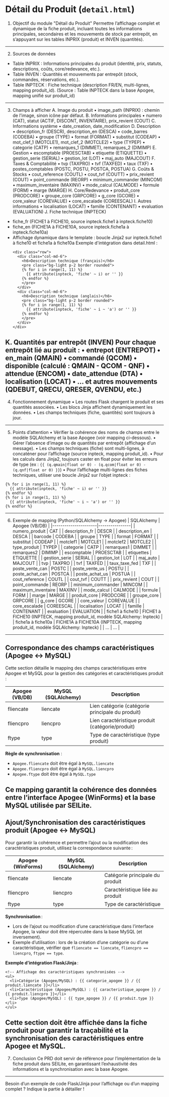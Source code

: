 # Détail du Produit (`detail.html`)

1. Objectif du module "Détail du Produit"
Permettre l’affichage complet et dynamique de la fiche produit, incluant toutes les informations principales, secondaires et les mouvements de stock par entrepôt, en s’appuyant sur les tables INPRIX (produit) et INVEN (quantités).
---
2. Sources de données
- Table INPRIX : Informations principales du produit (identité, prix, statuts, descriptions, coûts, core/redevance, etc.).
- Table INVEN : Quantités et mouvements par entrepôt (stock, commandes, réservations, etc.).
- Table INPTECK : Fiche technique (description FR/EN, multi-lignes, mapping produit_id).
  (Source : Table INPTECK dans la base Apogee, mapping unifié sur produit_id)
---
3. Champs à afficher
A. Image du produit
•	image_path (INPRIX) : chemin de l’image, sinon icône par défaut.
B. Informations principales
•	numero (CAT), statut (ACTIF, DISCONT, INVENTAIRE), prix_revient (COUT)
C. Informations système
•	date_creation, date_modification
D. Description
•	description_fr (DESCR), description_en (DESCA)
•	code_barres (CODEBA)
•	groupe (TYPE)
•	format (FORMAT)
•	substitut (CODEAP)
•	mot_clef_1 (MOTCLE1), mot_clef_2 (MOTCLE2)
•	type (TYPEP)
•	categorie (CATP)
•	remarques_1 (DIMMET), remarques_2 (DIMIMP)
E. Gestion
•	escomptable (PROESCTAB)
•	etiquette (ETIQUETTE)
•	gestion_serie (SERIAL)
•	gestion_lot (LOT)
•	maj_auto (MAJCOUT)
F. Taxes & Comptabilité
•	tvp (TAXPRO)
•	tvf (TAXFED)
•	taux (TXF)
•	postes_comptables (POSTC, POSTU, POSTCA, POSTUA)
G. Coûts & Stocks
•	cout_reference (COUTL)
•	cout_tvf (COUTT)
•	prix_revient (COUT)
•	point_commande (REORP)
•	minimum_commander (MINCOM)
•	maximum_inventaire (MAXINV)
•	mode_calcul (CALMODE)
•	formule (FORM)
•	marge (MARGE)
H. Core/Redevance
•	produit_core (PRODCORE)
•	groupe_core (GRPCORE)
•	g_core (GCORE)
•	core_valeur (COREVALUE)
•	core_escalade (COREESCAL)
I. Autres informations
•	localisation (LOCAT)
•	famille (CONTENANT)
•	evaluation (EVALUATION)
J. Fiche technique (INPTECK)
- fiche_fr (FICHE1 à FICHE10, source inpteck.fiche1 à inpteck.fiche10)
- fiche_en (FICHE1A à FICHE10A, source inpteck.fiche1a à inpteck.fiche10a)
- Affichage dynamique dans le template : boucle Jinja2 sur inpteck.fiche1 à fiche10 et fiche1a à fiche10a
  Exemple d'intégration dans detail.html :
  ```jinja2
  <div class="row">
    <div class="col-md-6">
      <h6>Description technique (français)</h6>
      <pre class="bg-light p-2 border rounded">
      {% for i in range(1, 11) %}
        {{ attribute(inpteck, 'fiche' ~ i) or '' }}
      {% endfor %}
      </pre>
    </div>
    <div class="col-md-6">
      <h6>Description technique (anglais)</h6>
      <pre class="bg-light p-2 border rounded">
      {% for i in range(1, 11) %}
        {{ attribute(inpteck, 'fiche' ~ i ~ 'a') or '' }}
      {% endfor %}
      </pre>
    </div>
  </div>
  ```
K. Quantités par entrepôt (INVEN)
Pour chaque entrepôt lié au produit :
•	entrepot (ENTREPOT)
•	en_main (QMAIN)
•	commandé (QCOM)
•	disponible (calculé : QMAIN - QCOM - QNF)
•	attendue (ENCOM)
•	date_attendue (DTA)
•	localisation (LOCAT)
•	... et autres mouvements (QDEBUT, QRECU, QRESER, QVENDU, etc.)
---
4. Fonctionnement dynamique
•	Les routes Flask chargent le produit et ses quantités associées.
•	Les blocs Jinja affichent dynamiquement les données.
•	Les champs techniques (fiche, quantités) sont toujours à jour.
---
5. Points d’attention
• Vérifier la cohérence des noms de champs entre le modèle SQLAlchemy et la base Apogee (voir mapping ci-dessous).
• Gérer l’absence d’image ou de quantités par entrepôt (affichage d’un message).
• Les champs techniques (fiche) sont multi-lignes, à concaténer pour l’affichage (source inpteck, mapping produit_id).
• Pour les calculs dans Jinja2, toujours caster en float pour éviter les erreurs de type (ex : `{{ (q.qmain|float or 0) - (q.qcom|float or 0) - (q.qnf|float or 0) }}`)
• Pour l’affichage multi-lignes des fiches techniques, utiliser une boucle Jinja2 sur l’objet inpteck :
  ```jinja2
  {% for i in range(1, 11) %}
    {{ attribute(inpteck, 'fiche' ~ i) or '' }}
  {% endfor %}
  {% for i in range(1, 11) %}
    {{ attribute(inpteck, 'fiche' ~ i ~ 'a') or '' }}
  {% endfor %}
  ```
---
6. Exemple de mapping (Python/SQLAlchemy → Apogee)
| SQLAlchemy           | Apogee (VB/DB) |
|----------------------|----------------|
| numero_produit       | CAT            |
| description_fr       | DESCR          |
| description_en       | DESCA          |
| barcode              | CODEBA         |
| groupe               | TYPE           |
| format               | FORMAT         |
| substitut            | CODEAP         |
| motclef1             | MOTCLE1        |
| motclef2             | MOTCLE2        |
| type_produit         | TYPEP          |
| categorie            | CATP           |
| remarques1           | DIMMET         |
| remarques2           | DIMIMP         |
| escomptable          | PROESCTAB      |
| etiquettes           | ETIQUETTE      |
| gestion_serie        | SERIAL         |
| gestion_lot          | LOT            |
| maj_auto             | MAJCOUT        |
| tvp                  | TAXPRO         |
| tvf                  | TAXFED         |
| taux_taxe_fed        | TXF            |
| poste_vente_can      | POSTC          |
| poste_vente_us       | POSTU          |
| poste_achat_can      | POSTCA         |
| poste_achat_us       | POSTUA         |
| cout_reference       | COUTL          |
| cout_tvf             | COUTT          |
| prix_revient         | COUT           |
| point_commande       | REORP          |
| minimum_commander    | MINCOM         |
| maximum_inventaire   | MAXINV         |
| mode_calcul          | CALMODE        |
| formule              | FORM           |
| marge                | MARGE          |
| produit_core         | PRODCORE       |
| groupe_core          | GRPCORE        |
| g_core               | GCORE          |
| core_valeur          | COREVALUE      |
| core_escalade        | COREESCAL      |
| localisation         | LOCAT          |
| famille              | CONTENANT      |
| evaluation           | EVALUATION     |
| fiche1 à fiche10     | FICHE1 à FICHE10 (INPTECK, mapping produit_id, modèle SQLAlchemy: Inpteck) |
| fiche1a à fiche10a   | FICHE1A à FICHE10A (INPTECK, mapping produit_id, modèle SQLAlchemy: Inpteck) |
| ...                  | ...            |
---
## Correspondance des champs caractéristiques (Apogee ↔ MySQL)

Cette section détaille le mapping des champs caractéristiques entre Apogee et MySQL pour la gestion des catégories et caractéristiques produit :

| Apogee (VB/DB) | MySQL (SQLAlchemy) | Description |
|----------------|-------------------|-------------|
| fliencate      | liencate          | Lien catégorie (catégorie principale du produit) |
| fliencpro      | liencpro          | Lien caractéristique produit (catégorie/produit) |
| ftype          | type              | Type de caractéristique (type produit) |

**Règle de synchronisation** :
- `Apogee.fliencate` doit être égal à `MySQL.liencate`
- `Apogee.fliencpro` doit être égal à `MySQL.liencpro`
- `Apogee.ftype` doit être égal à `MySQL.type`

Ce mapping garantit la cohérence des données entre l’interface Apogee (WinForms) et la base MySQL utilisée par SEILite.
---
## Ajout/Synchronisation des caractéristiques produit (Apogee ↔ MySQL)

Pour garantir la cohérence et permettre l’ajout ou la modification des caractéristiques produit, utilisez la correspondance suivante :

| Apogee (WinForms) | MySQL (SQLAlchemy) | Description |
|-------------------|-------------------|-------------|
| fliencate         | liencate          | Catégorie principale du produit |
| fliencpro         | liencpro          | Caractéristique liée au produit |
| ftype             | type              | Type de caractéristique |

**Synchronisation** :
- Lors de l’ajout ou modification d’une caractéristique dans l’interface Apogee, la valeur doit être répercutée dans la base MySQL (et inversement).
- Exemple d’utilisation : lors de la création d’une catégorie ou d’une caractéristique, vérifier que `fliencate == liencate`, `fliencpro == liencpro`, `ftype == type`.

**Exemple d’intégration Flask/Jinja** :
```jinja2
<!-- Affichage des caractéristiques synchronisées -->
<ul>
  <li>Catégorie (Apogee/MySQL) : {{ categorie_apogee }} / {{ produit.liencate }}</li>
  <li>Caractéristique (Apogee/MySQL) : {{ caracteristique_apogee }} / {{ produit.liencpro }}</li>
  <li>Type (Apogee/MySQL) : {{ type_apogee }} / {{ produit.type }}</li>
</ul>
```

Cette section doit être affichée dans la fiche produit pour garantir la traçabilité et la synchronisation des caractéristiques entre Apogee et MySQL.
---
7. Conclusion
Ce PRD doit servir de référence pour l’implémentation de la fiche produit dans SEILite, en garantissant l’exhaustivité des informations et la synchronisation avec la base Apogee.
---
Besoin d’un exemple de code Flask/Jinja pour l’affichage ou d’un mapping complet ? Indique la partie à détailler !